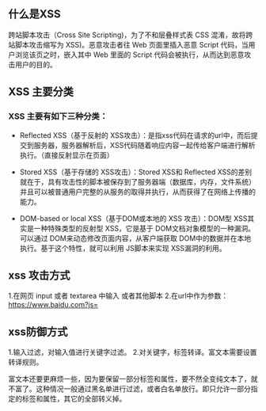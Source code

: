 ## 什么是XSS
跨站脚本攻击（Cross Site Scripting)，为了不和层叠样式表 CSS 混淆，故将跨站脚本攻击缩写为 XSS)。恶意攻击者往 Web 页面里插入恶意 Script 代码，当用户浏览该页之时，嵌入其中 Web 里面的 Script 代码会被执行，从而达到恶意攻击用户的目的。


## XSS 主要分类
### XSS 主要有如下三种分类：
* Reflected XSS（基于反射的 XSS攻击）：是指xss代码在请求的url中，而后提交到服务器，服务器解析后，XSS代码随着响应内容一起传给客户端进行解析执行。（直接反射显示在页面）


* Stored XSS（基于存储的 XSS攻击）：Stored XSS和 Reflected XSS的差别就在于，具有攻击性的脚本被保存到了服务器端（数据库，内存，文件系统）并且可以被普通用户完整的从服务的取得并执行，从而获得了在网络上传播的能力。
  
* DOM-based or local XSS（基于DOM或本地的 XSS 攻击）：DOM型 XSS其实是一种特殊类型的反射型 XSS，它是基于 DOM文档对象模型的一种漏洞。可以通过 DOM来动态修改页面内容，从客户端获取 DOM中的数据并在本地执行。基于这个特性，就可以利用 JS脚本来实现 XSS漏洞的利用。

## xss 攻击方式
1.在网页 input 或者 textarea 中输入 <script>alert('xss')</script>或者其他脚本
2.在url中作为参数：https://www.baidu.com?js=<script>alert('')</script>

## xss防御方式
1.输入过滤，对输入值进行关键字过滤。
2.对关键字，标签转译。富文本需要设置转译规则。

富文本还要更麻烦一些，因为要保留一部分标签和属性，要不然全变纯文本了，就不富了。这种情况一般通过黑名单进行过滤，或者白名单放行。即只允许一部分指定的标签和属性，其它的全部转义掉。



